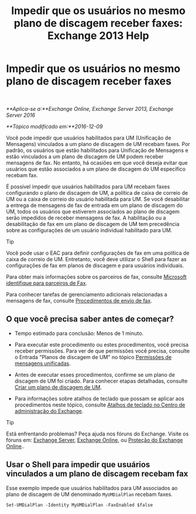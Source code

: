 ﻿---
title: 'Impedir que os usuários no mesmo plano de discagem receber faxes: Exchange 2013 Help'
TOCTitle: Impedir que os usuários no mesmo plano de discagem receber faxes
ms:assetid: 4fc66414-c950-4bca-ac20-4e489f288d06
ms:mtpsurl: https://technet.microsoft.com/pt-br/library/Bb201688(v=EXCHG.150)
ms:contentKeyID: 52058415
ms.date: 05/22/2018
mtps_version: v=EXCHG.150
ms.translationtype: MT
---

# Impedir que os usuários no mesmo plano de discagem receber faxes

 

_**Aplica-se a:**Exchange Online, Exchange Server 2013, Exchange Server 2016_

_**Tópico modificado em:**2016-12-09_

Você pode impedir que usuários habilitados para UM (Unificação de Mensagens) vinculados a um plano de discagem de UM recebam faxes. Por padrão, os usuários que estão habilitados para Unificação de Mensagens e estão vinculados a um plano de discagem de UM podem receber mensagens de fax. No entanto, há ocasiões em que você deseja evitar que usuários que estão associados a um plano de discagem do UM específico recebam fax.

É possível impedir que usuários habilitados para UM recebam faxes configurando o plano de discagem de UM, a política de caixa de correio de UM ou a caixa de correio do usuário habilitada para UM. Se você desabilitar a entrega de mensagens de fax de entrada em um plano de discagem do UM, todos os usuários que estiverem associados ao plano de discagem serão impedidos de receber mensagens de fax. A habilitação ou a desabilitação de fax em um plano de discagem de UM tem precedência sobre as configurações de um usuário individual habilitado para UM.


> [!TIP]
> Você pode usar o EAC para definir configurações de fax em uma política de caixa de correio de UM. Entretanto, você deve utilizar o Shell para fazer as configurações de fax em planos de discagem e para usuários individuais.



Para obter mais informações sobre os parceiros de fax, consulte [Microsoft identifique para parceiros de Fax](https://go.microsoft.com/fwlink/?linkid=190238).

Para conhecer tarefas de gerenciamento adicionais relacionadas a mensagens de fax, consulte [Procedimentos de envio de fax](faxing-procedures-exchange-2013-help.md).

## O que você precisa saber antes de começar?

  - Tempo estimado para conclusão: Menos de 1 minuto.

  - Para executar este procedimento ou estes procedimentos, você precisa receber permissões. Para ver de que permissões você precisa, consulte o Entrada "Planos de discagem de UM" no tópico [Permissões de mensagens unificadas](unified-messaging-permissions-exchange-2013-help.md).

  - Antes de executar esses procedimentos, confirme se um plano de discagem de UM foi criado. Para conhecer etapas detalhadas, consulte [Criar um plano de discagem de UM](create-a-um-dial-plan-exchange-2013-help.md).

  - Para informações sobre atalhos de teclado que possam se aplicar aos procedimentos neste tópico, consulte [Atalhos de teclado no Centro de administração do Exchange](keyboard-shortcuts-in-the-exchange-admin-center-exchange-online-protection-help.md).


> [!TIP]
> Está enfrentando problemas? Peça ajuda nos fóruns do Exchange. Visite os fóruns em: <A href="https://go.microsoft.com/fwlink/p/?linkid=60612">Exchange Server</A>, <A href="https://go.microsoft.com/fwlink/p/?linkid=267542">Exchange Online</A>, ou <A href="https://go.microsoft.com/fwlink/p/?linkid=285351">Proteção do Exchange Online</A>..



## Usar o Shell para impedir que usuários vinculados a um plano de discagem recebam fax

Esse exemplo impede que usuários habilitados para UM associados ao plano de discagem de UM denominado `MyUMDialPlan` recebam faxes.

    Set-UMDialPlan -Identity MyUMDialPlan -FaxEnabled $false

